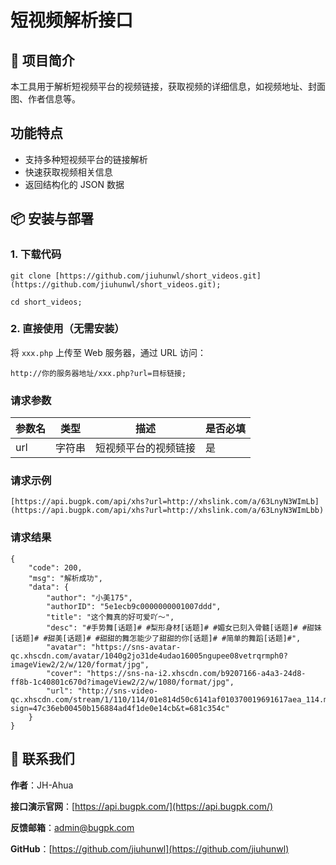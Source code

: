# 短视频解析接口

## 🚀 项目简介
本工具用于解析短视频平台的视频链接，获取视频的详细信息，如视频地址、封面图、作者信息等。

## 功能特点
- 支持多种短视频平台的链接解析
- 快速获取视频相关信息
- 返回结构化的 JSON 数据

## 📦 安装与部署

### 1. 下载代码



```
git clone [https://github.com/jiuhunwl/short_videos.git](https://github.com/jiuhunwl/short_videos.git);

cd short_videos;
```
### 2. 直接使用（无需安装）

将 `xxx.php` 上传至 Web 服务器，通过 URL 访问：
```
http://你的服务器地址/xxx.php?url=目标链接;
```
### 请求参数
| 参数名 | 类型 | 描述 | 是否必填 |
| ---- | ---- | ---- | ---- |
| url | 字符串 | 短视频平台的视频链接 | 是 |

### 请求示例
```plaintext
[https://api.bugpk.com/api/xhs?url=http://xhslink.com/a/63LnyN3WImLb](https://api.bugpk.com/api/xhs?url=http://xhslink.com/a/63LnyN3WImLbb)
```
### 请求结果
```plaintext
{
    "code": 200,
    "msg": "解析成功",
    "data": {
        "author": "小美175",
        "authorID": "5e1ecb9c0000000001007ddd",
        "title": "这个舞真的好可爱吖～",
        "desc": "#手势舞[话题]# #梨形身材[话题]# #媚女已刻入骨髓[话题]# #甜妹[话题]# #甜美[话题]# #甜甜的舞怎能少了甜甜的你[话题]# #简单的舞蹈[话题]#",
        "avatar": "https://sns-avatar-qc.xhscdn.com/avatar/1040g2jo31de4udao16005ngupee08vetrqrmph0?imageView2/2/w/120/format/jpg",
        "cover": "https://sns-na-i2.xhscdn.com/b9207166-a4a3-24d8-ff8b-1c40801c670d?imageView2/2/w/1080/format/jpg",
        "url": "http://sns-video-qc.xhscdn.com/stream/1/110/114/01e814d50c6141af010370019691617aea_114.mp4?sign=47c36eb00450b156884ad4f1de0e14cb&t=681c354c"
    }
}
```
## 📮 联系我们

**作者**：JH-Ahua

**接口演示官网**：[https://api.bugpk.com/](https://api.bugpk.com/)

**反馈邮箱**：[admin@bugpk.com](mailto:admin@bugpk.com)

**GitHub**：[https://github.com/jiuhunwl](https://github.com/jiuhunwl)
